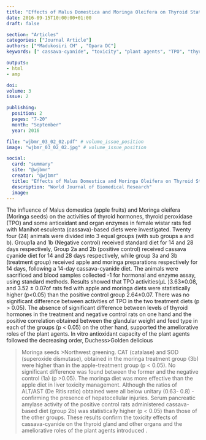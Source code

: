 ```yaml
---
title: "Effects of Malus Domestica and Moringa Oleifera on Thyroid Status and Some Enzyme Activities in Female Wistar Rats Fed With Manihot Esculenta Based Diets"
date: 2016-09-15T10:00:00+01:00
draft: false

section: "Articles"
categories: ["Journal Article"]
authors: ["*Madukosiri CH" , "Opara DC"]
keywords: [" cassava-cyanide", "toxicity", "plant agents", "TPO", "thyroid", "ameliorative"]

outputs: 
- html
- amp

doi:
volume: 3 
issue: 2

publishing:
  position: 2
  pages: "7-20"
  month: "September"
  year: 2016

file: "wjbmr_03_02_02.pdf" # volume_issue_position
image: "wjbmr_03_02_02.jpg" # volume_issue_position

social:
  card: "summary"
  site: "@wjbmr"
  creator: "@wjbmr"
  title: "Effects of Malus Domestica and Moringa Oleifera on Thyroid Status and Some Enzyme Activities in Female Wistar Rats Fed With Manihot Esculenta Based Diets"
  description: "World Journal of Biomedical Research"
  image:
---
```

The influence of Malus domestica (apple fruits) and Moringa oleifera (Moringa seeds) on the activities of
thyroid hormones, thyroid peroxidase (TPO) and some antioxidant and organ enzymes in female wistar rats fed
with Manihot esculenta (cassava)-based diets were investigated. Twenty four (24) animals were divided into 3
equal groups (with sub groups a and b). Group1a and 1b (Negative control) received standard diet for 14 and 28
days respectively, Group 2a and 2b (positive control) received cassava cyanide diet for 14 and 28 days
respectively, while group 3a and 3b (treatment group) received apple and moringa preparations respectively
for 14 days, following a 14-day cassava-cyanide diet. The animals were sacrificed and blood samples collected
-1 for hormonal and enzyme assay, using standard methods. Results showed that TPO activities(µL )3.63±0.08,
and 3.52 ± 0.07of rats fed with apple and moringa diets were statistically higher (p<0.05) than the positive
control group 2.64±0.07. There was no significant difference between activities of TPO in the two treatment
diets (p > 0.05). The absence of significant difference between levels of thyroid hormones in the treatment and
negative control rats on one hand and the positive correlation obtained between the glandular weight and feed
type in each of the groups (p < 0.05) on the other hand, supported the ameliorative roles of the plant agents. In
vitro antioxidant capacity of the plant agents followed the decreasing order, Duchess>Golden delicious
>Moringa seeds >Northwest greening. CAT (catalase) and SOD (superoxide dismutase), obtained in the
moringa treatment group (3b) were higher than in the apple-treatment group (p < 0.05). No significant
difference was found between the former and the negative control (1a) (p >0.05). The moringa diet was more
effective than the apple diet in liver toxicity management. Although the ratios of ALT/AST (De Ritis ratio)
obtained were all below unitary (0.63- 0.8) - confirming the presence of hepatocellular injuries. Serum
pancreatic amylase activity of the positive control rats administered cassava-based diet (group 2b) was
statistically higher (p < 0.05) than those of the other groups. These results confirm the toxicity effects of
cassava-cyanide on the thyroid gland and other organs and the ameliorative roles of the plant agents
introduced .